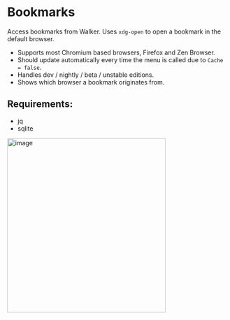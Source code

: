 # Bookmarks
Access bookmarks from Walker. Uses `xdg-open` to open a bookmark in the default browser.
- Supports most Chromium based browsers, Firefox and Zen Browser.
- Should update automatically every time the menu is called due to `Cache = false`.
- Handles dev / nightly / beta / unstable editions.
- Shows which browser a bookmark originates from.

## Requirements:
- jq
- sqlite

<img width="362" height="399" alt="image" src="https://github.com/user-attachments/assets/9913efa7-1a2b-441f-a7b7-deb8ca0ee634" />
